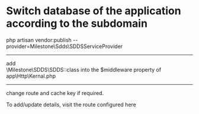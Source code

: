 # Switch database of the application according to the subdomain
php artisan vendor:publish --provider=Milestone\Sdds\SDDSServiceProvider
<hr>
add <br> \Milestone\SDDS\SDDS::class into the $middleware property of app\Http\Kernal.php
<hr>
change route and cache key if required.

To add/update details, visit the route configured here
